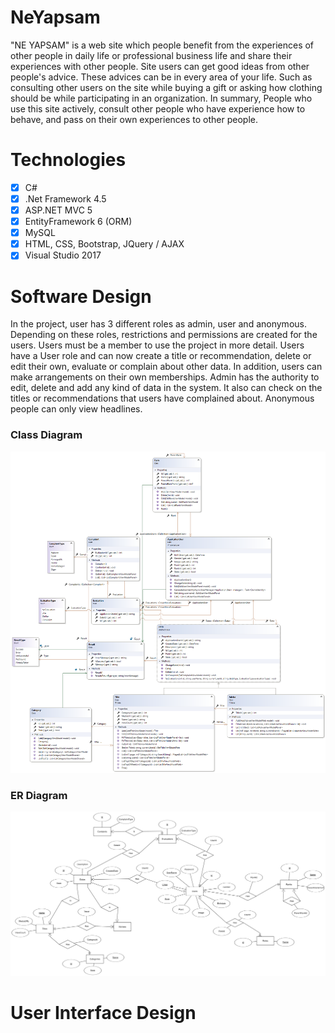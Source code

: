 # NeYapsam

"NE YAPSAM" is a web site which people benefit from the experiences of other people in daily life or professional business life and share their experiences with other people. Site users can get good ideas from other people's advice. These advices can be in every area of your life. Such as consulting other users on the site while buying a gift or asking how clothing should be while participating in an organization. In summary, People who use this site actively, consult other people who have experience how to behave, and pass on their own experiences to other people.

# Technologies

 - [x] C#
 - [x] .Net Framework 4.5
 - [x] ASP.NET MVC 5
 - [x] EntityFramework 6 (ORM)
 - [x] MySQL
 - [x] HTML, CSS, Bootstrap, JQuery / AJAX
 - [x] Visual Studio 2017

# Software Design

In the project, user has 3 different roles as admin, user and anonymous. Depending on these roles, restrictions and permissions are created for the users. Users must be a member to use the project in more detail. Users have a User role and can now create a title or recommendation, delete or edit their own, evaluate or complain about other data. In addition, users can make arrangements on their own memberships. Admin has the authority to edit, delete and add any kind of data in the system. It also can check on the titles or recommendations that users have complained about. Anonymous people can only view headlines.

### Class Diagram

![NeYapsam Class Diagram](https://raw.githubusercontent.com/utkucanturkan/NeYapsam/master/WebNeYapsam/WebNeYapsam/Files/ClassDiagram.png)

### ER Diagram

![NeYapsam Class Diagram](https://raw.githubusercontent.com/utkucanturkan/NeYapsam/master/WebNeYapsam/WebNeYapsam/Files/erdplus-diagram.png)

# User Interface Design
